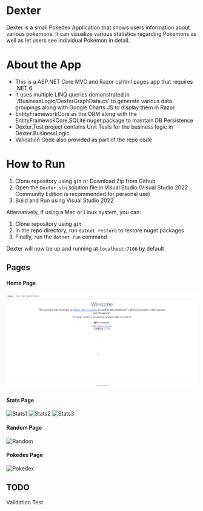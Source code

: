 ﻿# Dexter

Dexter is a small Pokedex Application that shows users information about various pokemons. It can visualize various statistics regarding Pokemons as well as let users see individual Pokemon in detail.

# About the App

- This is a ASP.NET Core MVC and Razor cshtml pages app that requires .NET 6.
- It uses multiple LINQ queries demonstrated in `/BusinessLogic/DexterGraphData.cs' to generate various data groupings along with Google Charts JS to display them in Razor
- EntityFrameworkCore as the ORM along with the EntityFramewokCore.SQLite nuget package to maintain DB Persistence
- Dexter.Test project contains Unit Tests for the business logic in Dexter.BusinessLogic
- Validation Code also provided as part of the repo code

# How to Run

1. Clone repository using `git` or Download Zip from Github
2. Open the `Dexter.sln` solution file in Visual Studio (Visual Studio 2022 Community Edition is recommended for personal use)
3. Build and Run using Visual Studio 2022

Alternatively, if using a Mac or Linux system, you can:
1. Clone repository using `git`
2. In the repo directory, run `dotnet restore` to restore nuget packages
3. Finally, run the `dotnet run` command

Dexter will now be up and running at `localhost:7106` by default

## Pages

#### Home Page
![Home](https://github.com/skhati1/Dexter/blob/main/Docs/home.png)

#### Stats Page
![Stats1](https://github.com/skhati1/Dexter/blob/main/Docs/stats1.jpg)
![Stats2](https://github.com/skhati1/Dexter/blob/main/Docs/stats2.jpg)
![Stats3](https://github.com/skhati1/Dexter/blob/main/Docs/stats3.jpg)

#### Random Page
![Random](https://github.com/skhati1/Dexter/blob/main/Docs/random.jpg)

#### Pokedex Page
![Pokedex](https://github.com/skhati1/Dexter/blob/main/Docs/pokedex.jpg)

## TODO

Validation Test